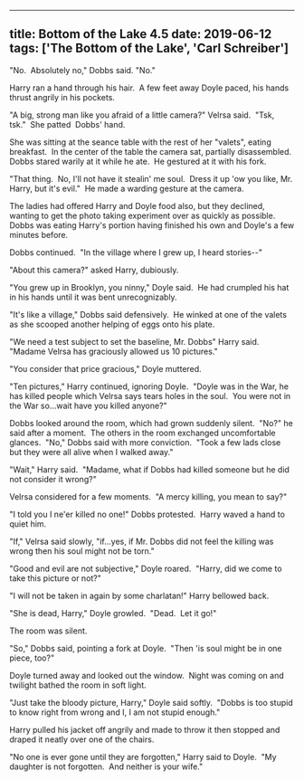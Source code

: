 
---
title: Bottom of the Lake 4.5
date: 2019-06-12
tags: ['The Bottom of the Lake', 'Carl Schreiber']
---

"No.  Absolutely no," Dobbs said. "No."

Harry ran a hand through his hair.  A few feet away Doyle paced, his hands thrust angrily in his pockets.

"A big, strong man like you afraid of a little camera?" Velrsa said.  "Tsk, tsk."  She patted  Dobbs' hand.

She was sitting at the seance table with the rest of her "valets", eating breakfast.  In the center of the table the camera sat, partially disassembled.  Dobbs stared warily at it while he ate.  He gestured at it with his fork.

"That thing.  No, I'll not have it stealin' me soul.  Dress it up 'ow you like, Mr. Harry, but it's evil."  He made a warding gesture at the camera.

The ladies had offered Harry and Doyle food also, but they declined, wanting to get the photo taking experiment over as quickly as possible.  Dobbs was eating Harry's portion having finished his own and Doyle's a few minutes before.

Dobbs continued.  "In the village where I grew up, I heard stories--"

"About this camera?" asked Harry, dubiously.

"You grew up in Brooklyn, you ninny," Doyle said.  He had crumpled his hat in his hands until it was bent unrecognizably.

"It's like a village," Dobbs said defensively.  He winked at one of the valets as she scooped another helping of eggs onto his plate.

"We need a test subject to set the baseline, Mr. Dobbs" Harry said.  "Madame Velrsa has graciously allowed us 10 pictures."

"You consider that price gracious," Doyle muttered.

"Ten pictures," Harry continued, ignoring Doyle.  "Doyle was in the War, he has killed people which Velrsa says tears holes in the soul.  You were not in the War so...wait have you killed anyone?"

Dobbs looked around the room, which had grown suddenly silent.  "No?" he said after a moment.  The others in the room exchanged uncomfortable glances.  "No," Dobbs said with more conviction.  "Took a few lads close but they were all alive when I walked away."

"Wait," Harry said.  "Madame, what if Dobbs had killed someone but he did not consider it wrong?"

Velrsa considered for a few moments.  "A mercy killing, you mean to say?"

"I told you I ne'er killed no one!" Dobbs protested.  Harry waved a hand to quiet him.

"If," Velrsa said slowly, "if...yes, if Mr. Dobbs did not feel the killing was wrong then his soul might not be torn."

"Good and evil are not subjective," Doyle roared.  "Harry, did we come to take this picture or not?"

"I will not be taken in again by some charlatan!" Harry bellowed back.

"She is dead, Harry," Doyle growled.  "Dead.  Let it go!"

The room was silent.

"So," Dobbs said, pointing a fork at Doyle.  "Then 'is soul might be in one piece, too?"

Doyle turned away and looked out the window.  Night was coming on and twilight bathed the room in soft light.

"Just take the bloody picture, Harry," Doyle said softly.  "Dobbs is too stupid to know right from wrong and I, I am not stupid enough."

Harry pulled his jacket off angrily and made to throw it then stopped and draped it neatly over one of the chairs.

"No one is ever gone until they are forgotten," Harry said to Doyle.  "My daughter is not forgotten.  And neither is your wife."
